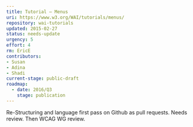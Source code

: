 ```yaml
---
title: Tutorial – Menus
uri: https://www.w3.org/WAI/tutorials/menus/
repository: wai-tutorials
updated: 2015-02-27
status: needs-update
urgency: 5
effort: 4
rm: EricE
contributors:
- Susan
- Adina
- Shadi
current-stage: public-draft
roadmap:
  - date: 2016/Q3
    stage: publication
---
```


Re-Structuring and language first pass on Github as pull requests. Needs review. Then WCAG WG review.